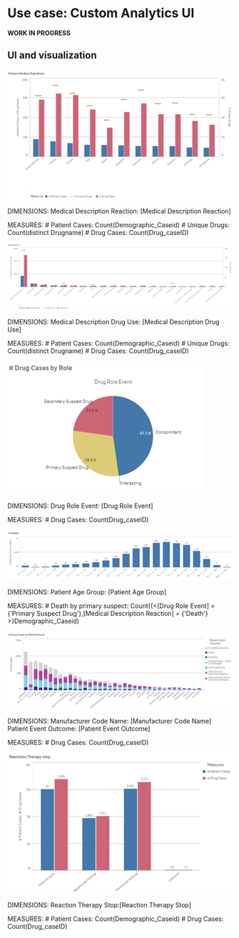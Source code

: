 # Use case: Custom Analytics UI

**WORK IN PROGRESS**

## UI and visualization

![Viz one](./1.png)

DIMENSIONS: 
Medical Description Reaction: [Medical Description Reaction]  
  
MEASURES:
\# Patient Cases: Count(Demographic_Caseid)
\# Unique Drugs: Count(distinct Drugname)
\# Drug Cases: Count(Drug_caseID)

![Viz two](./2.png)

DIMENSIONS:
Medical Description Drug Use: [Medical Description Drug Use]  
  
MEASURES:
\# Patient Cases: Count(Demographic_Caseid)
\# Unique Drugs: Count(distinct Drugname)
\# Drug Cases: Count(Drug_caseID)  
  
![Viz three](./3.png)

DIMENSIONS:
Drug Role Event: [Drug Role Event]  
  
MEASURES:
\# Drug Cases: Count(Drug_caseID)

![Viz four](./4.png)

DIMENSIONS:
Patient Age Group: [Patient Age Group]  
  
MEASURES:
\# Death by primary suspect: Count({<[Drug Role Event] = {'Primary Suspect Drug'},[Medical Description Reaction] = {'Death'} >}Demographic_Caseid)  

![Viz five](./5.png)

DIMENSIONS:
Manufacturer Code Name: [Manufacturer Code Name]
Patient Event Outcome: [Patient Event Outcome]  
  
MEASURES:
\# Drug Cases: Count(Drug_caseID)

![Viz six](./6.png)

DIMENSIONS:
Reaction Therapy Stop:[Reaction Therapy Stop]  
  
MEASURES:
\# Patient Cases: Count(Demographic_Caseid)
\# Drug Cases: Count(Drug_caseID)  

